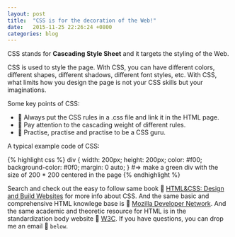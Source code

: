 ```yaml
---
layout: post
title:  "CSS is for the decoration of the Web!"
date:   2015-11-25 22:26:24 +0800
categories: blog
---
```

CSS stands for **Cascading Style Sheet** and it targets the styling of the Web.

CSS is used to style the page. With CSS, you can have different colors, different shapes, different shadows, different font styles, etc. With CSS, what limits how you design the page is not your CSS skills but your imaginations.


Some key points of CSS:

* :bell: Always put the CSS rules in a .css file and link it in the HTML page.
* :bell: Pay attention to the cascading weight of different rules.
* :bell: Practise, practise and practise to be a CSS guru.

A typical example code of CSS:

{% highlight css %}
div {
	width: 200px;
	height: 200px;
	color: #f00;
	background-color: #0f0;
	margin: 0 auto;
}
#=> make a green div with the size of 200 * 200 centered in the page
{% endhighlight %}

Search and check out the easy to follow same book :book: [HTML&CSS: Design and Build Websites][html-book] for more info about CSS. And the same basic and comprehensive HTML knowlege base is :link: [Mozilla Developer Network][mozilla-developer-network]. And the same academic and theoretic resource for HTML is in the standardization body website :link: [W3C][w3]. If you have questions, you can drop me an email :e-mail: `below`.

[html-book]: http://www.amazon.com
[mozilla-developer-network]:   http://developer.mozilla.org/
[w3]: http://www.w3.org/




